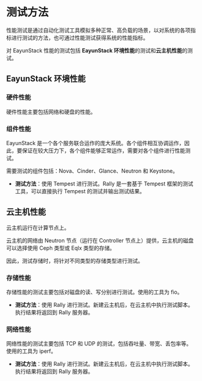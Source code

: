 # 测试方法

性能测试是通过自动化测试工具模拟多种正常、高负载的场景，以对系统的各项指标进行测试的方法，也可通过性能测试获得系统的性能指标。

对 EayunStack 性能的测试包括 **EayunStack 环境性能**的测试和**云主机性能**的测试。

## EayunStack 环境性能

### 硬件性能

硬件性能主要包括网络和硬盘的性能。

### 组件性能

EayunStack 是一个各个服务联合运作的庞大系统。各个组件相互协调运作，因此，要保证在较大压力下，各个组件能够正常运作，需要对各个组件进行性能测试。

需要测试的组件包括：Nova、Cinder、Glance、Neutron 和 Keystone。

* **测试方法**：使用 Tempest 进行测试。Rally 是一套基于 Tempest 框架的测试工具，可以直接执行 Tempest 的测试并输出测试结果。

## 云主机性能

云主机运行在计算节点上。

云主机的网络由 Neutron 节点（运行在 Controller 节点上）提供，云主机的磁盘可以选择使用 Ceph 类型或 Eqlx 类型的存储。

因此，测试存储时，将针对不同类型的存储类型进行测试。

### 存储性能

存储性能的测试主要包括对磁盘的读、写分别进行测试。使用的工具为 fio。

* **测试方法**：使用 Rally 进行测试。新建云主机后，在云主机中执行测试脚本。执行结果将返回到 Rally 服务器。

### 网络性能

网络性能的测试主要包括 TCP 和 UDP 的测试，包括吞吐量、带宽、丢包率等。使用的工具为 iperf。

* **测试方法**：使用 Rally 进行测试。新建云主机后，在云主机中执行测试脚本。执行结果将返回到 Rally 服务器。
